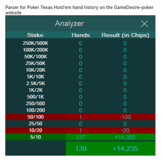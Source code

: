 Parser for Poker Texas Hold'em hand history on the GameDesire-poker website
![Screenshot](demo2.png)
